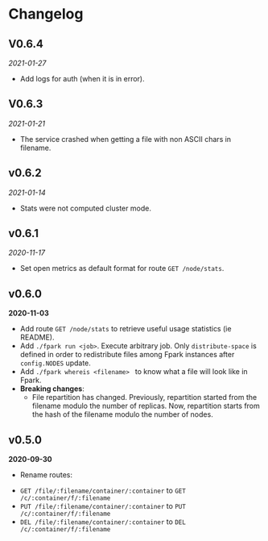 # Changelog

## V0.6.4
*2021-01-27*
 - Add logs for auth (when it is in error).

## V0.6.3
*2021-01-21*
  - The service crashed when getting a file with non ASCII chars in filename.

## v0.6.2
*2021-01-14*
  - Stats were not computed cluster mode.

## v0.6.1
*2020-11-17*
  - Set open metrics as default format for route `GET /node/stats`.

## v0.6.0
**2020-11-03**
  - Add route `GET /node/stats` to retrieve useful usage statistics (ie README).
  - Add `./fpark run <job>`. Execute arbitrary job. Only `distribute-space` is defined in order to redistribute files among Fpark instances after `config.NODES` update.
  - Add `./fpark whereis <filename> ` to know what a file will look like in Fpark.
  - **Breaking changes**:
    - File repartition has changed. Previously, repartition started from the filename modulo the number of replicas. Now, repartition starts from the hash of the filename modulo the number of nodes.

## v0.5.0
**2020-09-30**
 - Rename routes:
  + `GET /file/:filename/container/:container` to `GET /c/:container/f/:filename`
  + `PUT /file/:filename/container/:container` to `PUT /c/:container/f/:filename`
  + `DEL /file/:filename/container/:container` to `DEL /c/:container/f/:filename`
